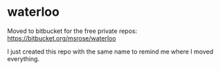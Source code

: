 # waterloo

Moved to bitbucket for the free private repos: https://bitbucket.org/msrose/waterloo

I just created this repo with the same name to remind me where I moved everything.
